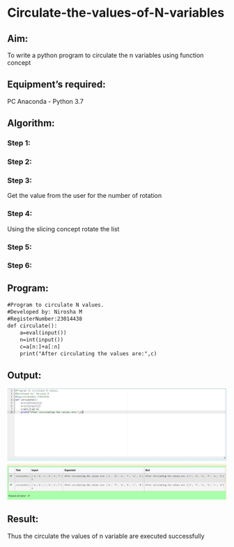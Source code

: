 # Circulate-the-values-of-N-variables
## Aim:
To write a python program to circulate the n variables using function concept
## Equipment’s required:
PC
Anaconda - Python 3.7
## Algorithm: 
### Step 1: 
### Step 2: 
### Step 3: 
Get the value from the user for the number of rotation
### Step 4: 
Using the slicing concept rotate the list

### Step 5: 
### Step 6: 
## Program:
```
#Program to circulate N values.
#Developed by: Nirosha M
#RegisterNumber:23014438
def circulate():
    a=eval(input())
    n=int(input())
    c=a[n:]+a[:n]
    print("After circulating the values are:",c)
```
## Output:
![Alt text](image.png)
## Result:
Thus the circulate the values of n variable are executed successfully